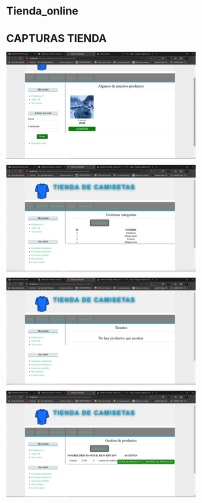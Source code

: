 # Tienda_online

# CAPTURAS TIENDA

![Scheme](capturastienda/captura1.png)

![Scheme](capturastienda/captura2.png)

![Scheme](capturastienda/captura3.png)

![Scheme](capturastienda/captura4.png)

